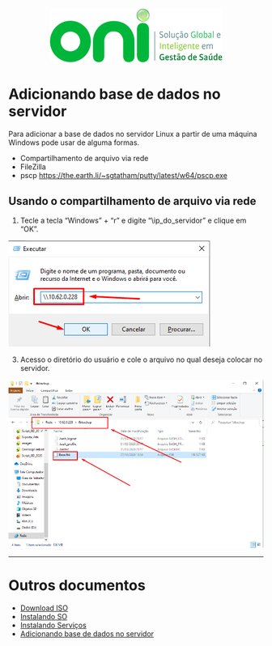 <h1 align="center">
  <img src="images/oni-logo.png" />
</h1>

# Adicionando base de dados no servidor

Para adicionar a base de dados no servidor Linux a partir de uma máquina Windows pode usar de alguma formas.
- Compartilhamento de arquivo via rede
- FileZilla
- pscp https://the.earth.li/~sgtatham/putty/latest/w64/pscp.exe

## Usando o compartilhamento de arquivo via rede
1. Tecle a tecla “Windows” + “r” e digite “\\ip_do_servidor” e clique em “OK”.
<img src="images/03_rede001.png" />


3. Acesso o diretório do usuário e cole o arquivo no qual deseja colocar no servidor.
<img src="images/03_rede003.png" />

___
# Outros documentos
- [Download ISO](README.md)
- [Instalando SO](01INSTALLSO.md)
- [Instalando Serviços](02INSTALLBD.md)
- [Adicionando base de dados no servidor](03BASE.md)



